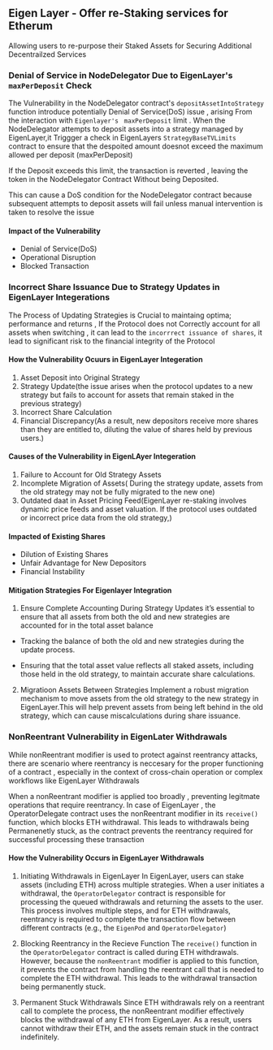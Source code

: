 ## Eigen Layer - Offer re-Staking services for Etherum

Allowing users to re-purpose their Staked Assets for Securing Additional Decentrailzed Services

### Denial of Service in NodeDelegator Due to EigenLayer's `maxPerDeposit` Check

The Vulnerability in the NodeDelegator contract's `depositAssetIntoStrategy` function introduce potentially Denial of Service(DoS) issue , arising From the interaction with `Eigenlayer's ` `maxPerDeposit` limit . When the NodeDelegator attempts to deposit assets into a strategy managed by EigenLayer,it Triggger a check in EigenLayers `StrategyBaseTVLimits` contract to ensure that the despoited amount doesnot exceed the maximum allowed per deposit (maxPerDeposit)

If the Deposit exceeds this limit, the transaction is reverted , leaving the token in the NodeDelegator Contract Without being Deposited.

This can cause a DoS condition for the NodeDelegator contract because subsequent attempts to deposit assets will fail unless manual intervention is taken to resolve the issue

#### Impact of the Vulnerability
- Denial of Service(DoS) 
- Operational Disruption 
- Blocked Transaction

### Incorrect Share Issuance Due to Strategy Updates in EigenLayer Integerations

The Process of Updating Strategies is Crucial to maintaing optima; performance and returns , If the Protocol does not Correctly account for all assets when switching , it can lead to the `incorrrect issuance of shares`, it lead to significant risk to the financial integrity of the Protocol

#### How the Vulnerability Ocuurs in EigenLayer Integeration
1. Asset Deposit into Original Strategy
2. Strategy Update(the issue arises when the protocol updates to a new strategy but fails to account for assets that remain staked in the previous strategy)
3. Incorrect Share Calculation
4. Financial Discrepancy(As a result, new depositors receive more shares than they are entitled to, diluting the value of shares held by previous users.)

#### Causes of the Vulnerability in EigenLAyer Integeration
1. Failure to Account for Old Strategy Assets
2. Incomplete Migration of Assets( During the strategy update, assets from the old strategy may not be fully migrated to the new one)
3. Outdated daat in Asset Pricing Feed(EigenLayer re-staking involves dynamic price feeds and asset valuation. If the protocol uses outdated or incorrect price data from the old strategy,)

#### Impacted of Existing Shares
- Dilution of Existing Shares
- Unfair Advantage for New Depositors
- Financial Instability

#### Mitigation Strategies For Eigenlayer Integration
1. Ensure Complete Accounting During Strategy Updates
it’s essential to ensure that all assets from both the old and new strategies are accounted for in the total asset balance

- Tracking the balance of both the old and new strategies during the update process.

- Ensuring that the total asset value reflects all staked assets, including those held in the old strategy, to maintain accurate share calculations.

2. Migratioon Assets Between Strategies
Implement a robust migration mechanism to move assets from the old strategy to the new strategy in EigenLayer.This will help prevent assets from being left behind in the old strategy, which can cause miscalculations during share issuance.


### NonReentrant Vulnerability in EigenLater Withdrawals

While nonReentrant modifier is used to protect against reentrancy attacks, there are scenario where reentrancy is neccesary for the proper functioning of a contract , especially in the context of cross-chain operation or complex workflows like EigenLayer Withdrawals

When a nonReentrant modifier is applied too broadly , preventing legitmate operations that require reentrancy. In case of EigenLayer , the OperatorDelegate contract uses the nonReentrant modifier in its `receive()` function, which blocks ETH withdrawal. This leads to withdrawals being Permanenetly stuck, as the contract prevents the reentrancy required for successful processing these transaction 

#### How the Vulnerability Occurs in EigenLayer Withdrawals
1. Initiating Withdrawals in EigenLayer
In EigenLayer, users can stake assets (including ETH) across multiple strategies. When a user initiates a withdrawal, the `OperatorDelegator` contract is responsible for processing the queued withdrawals and returning the assets to the user. This process involves multiple steps, and for ETH withdrawals, reentrancy is required to complete the transaction flow between different contracts (e.g., the `EigenPod` and `OperatorDelegator`)

2. Blocking Reentrancy in the Recieve Function
The `receive()` function in the `OperatorDelegator` contract is called during ETH withdrawals. However, because the `nonReentrant` modifier is applied to this function, it prevents the contract from handling the reentrant call that is needed to complete the ETH withdrawal. This leads to the withdrawal transaction being permanently stuck.

3. Permanent Stuck Withdrawals
Since ETH withdrawals rely on a reentrant call to complete the process, the nonReentrant modifier effectively blocks the withdrawal of any ETH from EigenLayer. As a result, users cannot withdraw their ETH, and the assets remain stuck in the contract indefinitely.